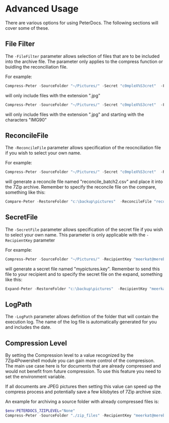 # Advanced Usage

There are various options for using PeterDocs.  The following sections will cover some of these.

## File Filter

The ``-FileFilter`` parameter allows selection of files that are to be included into the archive file.
The parameter only applies to the compress function or buidling the reconciliation file.

For example:

```powershell
Compress-Peter -SourceFolder "~/Pictures/" -Secret "c0mpleX%S3cret"  -FileFilter "*.jpg"
```

will only include files with the extension ".jpg"

```powershell
Compress-Peter -SourceFolder "~/Pictures/" -Secret "c0mpleX%S3cret"  -FileFilter "IMG9*.jpg"
```

will only include files with the extension ".jpg" and starting with the characters "IMG90"

## ReconcileFile

The ``-ReconcileFile`` parameter allows specification of the reocnciliation file if you
wish to select your own name.

For example:

```powershell
Compress-Peter -SourceFolder "~/Pictures/" -Secret "c0mpleX%S3cret"  -ReconcileFile "reconcile_batch2.csv"
```

will generate a reconcile file named "reconcile_batch2.csv" and place it into the 7Zip archive.  Remember
to specify the reconcile file on the compare, something like this:

```powershell
Compare-Peter -RestoreFolder "c:\backup\pictures"  -ReconcileFile "reconcile_batch2.csv"
```

## SecretFile

The ``-SecretFile`` parameter allows specification of the secret file if you
wish to select your own name.  This parameter is only applicable with the
``-RecipientKey`` parameter

For example:

```powershell
Compress-Peter -SourceFolder "~/Pictures/" -RecipientKey "meerkat@merebox.com"  -SecretFile "mypictures.key"
```

will generate a secret file named "mypictures.key".  Remember to send this file to your recipient
and to specify the secret file on the expand, something like this:

```powershell
Expand-Peter -RestoreFolder "c:\backup\pictures"  -RecipientKey "meerkat@merebox.com"  -SecretFile "mypictures.key" -ArchiveFile "myarchive.7z" 
```

## LogPath

The ``-LogPath`` parameter allows definition of the folder that will contain the
execution log.  The name of the log file is automatically generated for you and
includes the date.

## Compression Level

By setting the Compression level to a value recognized by the 7Zip4Powershell module you can gain more control
of the compresison.  The main use case here is for documents that are already compressed and would
not benefit from future compression.  To use this feature you need to set the environment variable.

If all documents are JPEG pictures then setting this value can speed up the compress process
and potentially save a few kilobytes of 7Zip archive size.

An example for archiving a source folder with already compressed files is:

```powershell
$env:PETERDOCS_7ZIPLEVEL="None"
Compress-Peter -SourceFolder "./zip_files" -RecipientKey "meerkat@merebox.com" -ArchiveFile .\myarchive.7z -ExcludeHash
```
